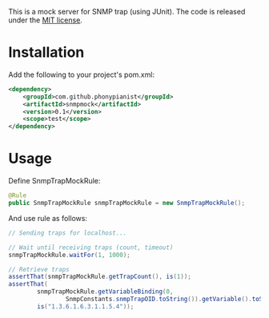 This is a mock server for SNMP trap (using JUnit).  The code is released under the [MIT license](http://www.opensource.org/licenses/mit-license.php).


Installation
=====

Add the following to your project's pom.xml:

```xml
<dependency>
    <groupId>com.github.phonypianist</groupId>
    <artifactId>snmpmock</artifactId>
    <version>0.1</version>
    <scope>test</scope>
</dependency>
```


Usage
=====

Define SnmpTrapMockRule:

```java
@Rule
public SnmpTrapMockRule snmpTrapMockRule = new SnmpTrapMockRule();
```

And use rule as follows:

```java
// Sending traps for localhost...

// Wait until receiving traps (count, timeout)
snmpTrapMockRule.waitFor(1, 1000);

// Retrieve traps
assertThat(snmpTrapMockRule.getTrapCount(), is(1));
assertThat(
        snmpTrapMockRule.getVariableBinding(0,
                SnmpConstants.snmpTrapOID.toString()).getVariable().toString(),
        is("1.3.6.1.6.3.1.1.5.4"));
```

